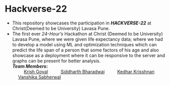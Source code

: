 # Hackverse-22
- This repository showcases the participation in _**HACKVERSE-22**_ at Christ(Deemed to be University) Lavasa Pune.
- The first ever _24-Hour’s_ Hackathon at Christ (Deemed to be University) Lavasa Pune, where we were given life expectancy data; where we had to develop a model using ML and optimization techniques which can predict the life span of a person that some factors of his age and also showcase as a deployment where it can be responsive to the server and graphs can be present for better analysis. <br>
_**Team Members:**_ <br>
&emsp; &emsp; [Krish Goyal](https://github.com/Krishnaa-tech) 
&emsp; &emsp; [Siddharth Bharadwaj](https://github.com/bsid24082)
&emsp; &emsp; [Kedhar Krisshnan]()
&emsp; &emsp; [Vanshika Sabherwal]()
